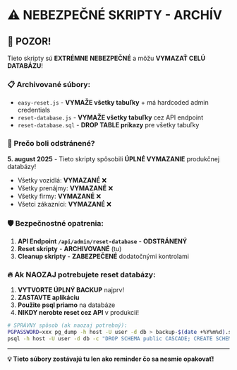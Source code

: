 # ⚠️ NEBEZPEČNÉ SKRIPTY - ARCHÍV

## 🚨 POZOR!

Tieto skripty sú **EXTRÉMNE NEBEZPEČNÉ** a môžu **VYMAZAŤ CELÚ DATABÁZU**!

### 📋 Archivované súbory:

- `easy-reset.js` - **VYMAŽE všetky tabuľky** + má hardcoded admin credentials
- `reset-database.js` - **VYMAŽE všetky tabuľky** cez API endpoint  
- `reset-database.sql` - **DROP TABLE príkazy** pre všetky tabuľky

### 🎯 Prečo boli odstránené?

**5. august 2025** - Tieto skripty spôsobili **ÚPLNÉ VYMAZANIE** produkčnej databázy!
- Všetky vozidlá: **VYMAZANÉ** ❌
- Všetky prenájmy: **VYMAZANÉ** ❌  
- Všetky firmy: **VYMAZANÉ** ❌
- Všetci zákazníci: **VYMAZANÉ** ❌

### 🛡️ Bezpečnostné opatrenia:

1. **API Endpoint `/api/admin/reset-database`** - **ODSTRÁNENÝ**
2. **Reset skripty** - **ARCHIVOVANÉ** (tu)
3. **Cleanup skripty** - **ZABEZPEČENÉ** dodatočnými kontrolami

### 🔥 Ak NAOZAJ potrebujete reset databázy:

1. **VYTVORTE ÚPLNÝ BACKUP** najprv!
2. **ZASTAVTE aplikáciu** 
3. **Použite psql priamo** na databáze
4. **NIKDY nerobte reset cez API** v produkcii!

```bash
# SPRÁVNY spôsob (ak naozaj potrebný):
PGPASSWORD=xxx pg_dump -h host -U user -d db > backup-$(date +%Y%m%d).sql
psql -h host -U user -d db -c "DROP SCHEMA public CASCADE; CREATE SCHEMA public;"
```

---
**💡 Tieto súbory zostávajú tu len ako reminder čo sa nesmie opakovať!**